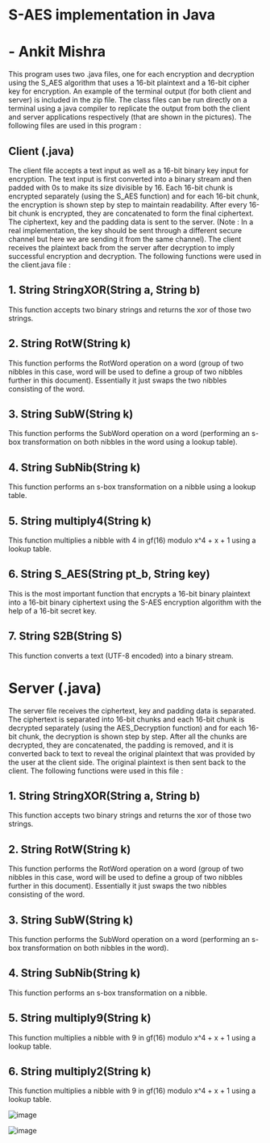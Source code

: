 # S-AES implementation in Java

# - Ankit Mishra

This program uses two .java files, one for each encryption and decryption using the
S_AES algorithm that uses a 16-bit plaintext and a 16-bit cipher key for encryption.
An example of the terminal output (for both client and server) is included in the zip file.
The class files can be run directly on a terminal using a java compiler to replicate the
output from both the client and server applications respectively (that are shown in the
pictures).
The following files are used in this program :

## Client (.java)

The client file accepts a text input as well as a 16-bit binary key input for encryption.
The text input is first converted into a binary stream and then padded with 0s to make its
size divisible by 16.
Each 16-bit chunk is encrypted separately (using the S_AES function) and for each
16-bit chunk, the encryption is shown step by step to maintain readability. After every
16-bit chunk is encrypted, they are concatenated to form the final ciphertext.
The ciphertext, key and the padding data is sent to the server. (Note : In a real
implementation, the key should be sent through a different secure channel but here we
are sending it from the same channel). The client receives the plaintext back from the
server after decryption to imply successful encryption and decryption. The following
functions were used in the client.java file :

## 1. String StringXOR(String a, String b)

This function accepts two binary strings and returns the xor of those two strings.

## 2. String RotW(String k)

This function performs the RotWord operation on a word (group of two nibbles in this
case, word will be used to define a group of two nibbles further in this document).
Essentially it just swaps the two nibbles consisting of the word.


## 3. String SubW(String k)

This function performs the SubWord operation on a word (performing an s-box
transformation on both nibbles in the word using a lookup table).

## 4. String SubNib(String k)

This function performs an s-box transformation on a nibble using a lookup table.

## 5. String multiply4(String k)

This function multiplies a nibble with 4 in gf(16) modulo x^4 + x + 1 using a lookup table.

## 6. String S_AES(String pt_b, String key)

This is the most important function that encrypts a 16-bit binary plaintext into a 16-bit
binary ciphertext using the S-AES encryption algorithm with the help of a 16-bit secret
key.

## 7. String S2B(String S)

This function converts a text (UTF-8 encoded) into a binary stream.

# Server (.java)

The server file receives the ciphertext, key and padding data is separated. The
ciphertext is separated into 16-bit chunks and each 16-bit chunk is decrypted separately
(using the AES_Decryption function) and for each 16-bit chunk, the decryption is shown
step by step. After all the chunks are decrypted, they are concatenated, the padding is
removed, and it is converted back to text to reveal the original plaintext that was
provided by the user at the client side. The original plaintext is then sent back to the
client.
The following functions were used in this file :

## 1. String StringXOR(String a, String b)

This function accepts two binary strings and returns the xor of those two strings.

## 2. String RotW(String k)

This function performs the RotWord operation on a word (group of two nibbles in this
case, word will be used to define a group of two nibbles further in this document).
Essentially it just swaps the two nibbles consisting of the word.

## 3. String SubW(String k)

This function performs the SubWord operation on a word (performing an s-box
transformation on both nibbles in the word).

## 4. String SubNib(String k)

This function performs an s-box transformation on a nibble.

## 5. String multiply9(String k)

This function multiplies a nibble with 9 in gf(16) modulo x^4 + x + 1 using a lookup table.

## 6. String multiply2(String k)

​This function multiplies a nibble with 9 in gf(16) modulo x^4 + x + 1 using a lookup table.




![image](https://user-images.githubusercontent.com/55701343/111283959-a8fe7780-8665-11eb-9ad6-3efaf42ec08e.png)

![image](https://user-images.githubusercontent.com/55701343/111283986-b156b280-8665-11eb-8e1b-f4457debd29e.png)

